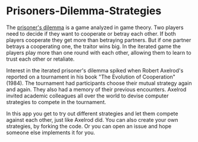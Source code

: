 # Prisoners-Dilemma-Strategies

The [prisoner's dilemma](https://en.wikipedia.org/wiki/Prisoner%27s_dilemma) is a game analyzed in game theory. Two players need to decide if they want to cooperate or betray each other. If both players cooperate they get more than betraying partners. But if one partner betrays a cooperating one, the traitor wins big. In the iterated game the players play more than one round with each other, allowing them to learn to trust each other or retaliate.

Interest in the iterated prisoner's dilemma spiked when Robert Axelrod's reported on a tournament in his book "The Evolution of Cooperation" (1984). The tournament had participants choose their mutual strategy again and again. They also had a memory of their previous encounters. Axelrod invited academic colleagues all over the world to devise computer strategies to compete in the tournament.

In this app you get to try out different strategies and let them compete against each other, just like Axelrod did. You can also create your own strategies, by forking the code. Or you can open an issue and hope someone else implements it for you.
